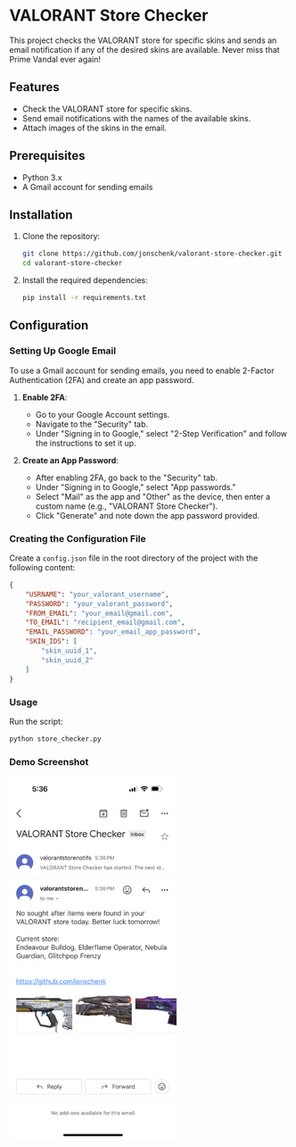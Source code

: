 # VALORANT Store Checker

This project checks the VALORANT store for specific skins and sends an email notification if any of the desired skins are available. Never miss that Prime Vandal ever again!

## Features

- Check the VALORANT store for specific skins.
- Send email notifications with the names of the available skins.
- Attach images of the skins in the email.

## Prerequisites

- Python 3.x
- A Gmail account for sending emails

## Installation

1. Clone the repository:

    ```sh
    git clone https://github.com/jonschenk/valorant-store-checker.git
    cd valorant-store-checker
    ```

2. Install the required dependencies:

    ```sh
    pip install -r requirements.txt
    ```

## Configuration

### Setting Up Google Email

To use a Gmail account for sending emails, you need to enable 2-Factor Authentication (2FA) and create an app password.

1. **Enable 2FA**:
    - Go to your Google Account settings.
    - Navigate to the "Security" tab.
    - Under "Signing in to Google," select "2-Step Verification" and follow the instructions to set it up.

2. **Create an App Password**:
    - After enabling 2FA, go back to the "Security" tab.
    - Under "Signing in to Google," select "App passwords."
    - Select "Mail" as the app and "Other" as the device, then enter a custom name (e.g., "VALORANT Store Checker").
    - Click "Generate" and note down the app password provided.

### Creating the Configuration File

Create a `config.json` file in the root directory of the project with the following content:

```json
{
    "USRNAME": "your_valorant_username",
    "PASSWORD": "your_valorant_password",
    "FROM_EMAIL": "your_email@gmail.com",
    "TO_EMAIL": "recipient_email@gmail.com",
    "EMAIL_PASSWORD": "your_email_app_password",
    "SKIN_IDS": [
        "skin_uuid_1",
        "skin_uuid_2"
    ]
}

```

### Usage

Run the script:
```sh
python store_checker.py
```

### Demo Screenshot
<img src="IMG_3966.png" alt="Screenshot" width="300"/>
